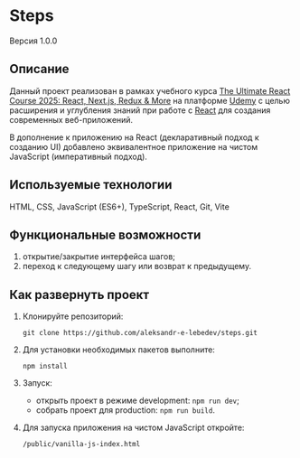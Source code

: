 # Steps

Версия 1.0.0

## Описание

Данный проект реализован в рамках учебного курса [The Ultimate React Course 2025: React, Next.js, Redux & More](https://www.udemy.com/course/the-ultimate-react-course/) на платформе [Udemy](https://www.udemy.com/) с целью расширения и углубления знаний при работе с [React](https://react.dev/) для создания современных веб-приложений.

В дополнение к приложению на React (декларативный подход к созданию UI) добавлено эквивалентное приложение на чистом JavaScript (императивный подход).

## Используемые технологии

HTML, CSS, JavaScript (ES6+), TypeScript, React, Git, Vite

## Функциональные возможности

1. открытие/закрытие интерфейса шагов;
2. переход к следующему шагу или возврат к предыдущему.

## Как развернуть проект

1. Клонируйте репозиторий:

   `git clone https://github.com/aleksandr-e-lebedev/steps.git`

2. Для установки необходимых пакетов выполните:

   `npm install`

3. Запуск:

   - открыть проект в режиме development: `npm run dev`;
   - собрать проект для production: `npm run build`.

4. Для запуска приложения на чистом JavaScript откройте:

   `/public/vanilla-js-index.html`
